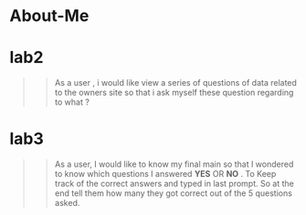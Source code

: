 # About-Me


# lab2 
>> As a user , i would like view a series of questions of data related to the owners site
>>so that i ask myself these question regarding to what ? 


# lab3
>> As a user, I would like to know my final main so that I wondered to know which questions I answered **YES** OR **NO** .
>> To Keep track of the  correct answers and typed in last prompt.
>> So at the end tell them how many they got correct out of the 5 questions asked.